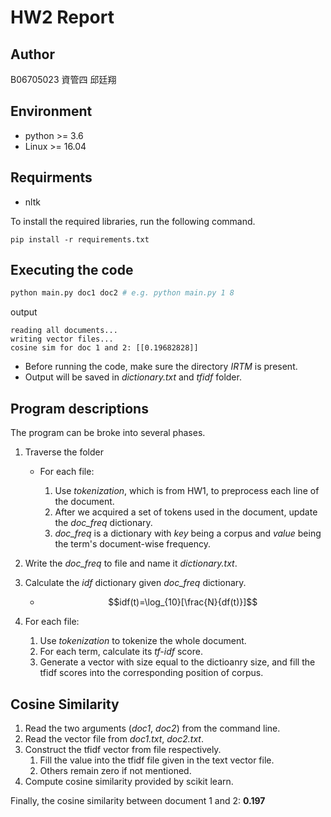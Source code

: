 # HW2 Report

## Author 
B06705023 資管四 邱廷翔
## Environment
* python >= 3.6
* Linux >= 16.04

## Requirments
* nltk

To install the required libraries, run the following command.
```shell
pip install -r requirements.txt
```

## Executing the code
```bash
python main.py doc1 doc2 # e.g. python main.py 1 8
```
output
```
reading all documents...
writing vector files...
cosine sim for doc 1 and 2: [[0.19682828]]
```
* Before running the code, make sure the directory *IRTM* is present.
* Output will be saved in *dictionary.txt* and *tfidf* folder.

## Program descriptions
The program can be broke into several phases.

1. Traverse the folder

    * For each file:

        1. Use *tokenization*, which is from HW1, to preprocess each line of the document.
        2. After we acquired a set of tokens used in the document, update the *doc_freq* dictionary.
        3. *doc_freq* is a dictionary with *key* being a corpus and *value* being the term's document-wise frequency.

2. Write the *doc_freq* to file and name it *dictionary.txt*.
3. Calculate the *idf* dictionary given *doc_freq* dictionary.
    * $$idf(t)=\log_{10}[\frac{N}{df(t)}]$$
4. For each file:
    1. Use *tokenization* to tokenize the whole document.
    2. For each term, calculate its *tf-idf* score.
    3. Generate a vector with size equal to the dictioanry size, and fill the tfidf scores into the corresponding position of corpus.

## Cosine Similarity

1. Read the two arguments (*doc1*, *doc2*) from the command line.
2. Read the vector file from *doc1.txt*, *doc2.txt*.
3. Construct the tfidf vector from file respectively.
   1. Fill the value into the tfidf file given in the text vector file.
   2. Others remain zero if not mentioned.
4. Compute cosine similarity provided by scikit learn.

Finally, the cosine similarity between document 1 and 2: **0.197**